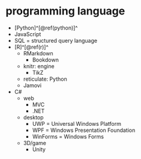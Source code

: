 # programming language

- [Python]^[\@ref(python)]^
- JavaScript
- SQL = structured query language
- [R]^[\@ref(r)]^
  - RMarkdown
    - Bookdown
  - knitr: engine
    - TikZ
  - reticulate: Python
  - Jamovi
- C#
  - web
    - MVC
    - .NET
  - desktop
    - UWP = Universal Windows Platform
    - WPF = Windows Presentation Foundation
    - WinForms = Windows Forms
  - 3D/game
    - Unity
